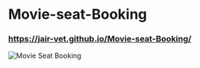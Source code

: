 # Movie-seat-Booking
### https://jair-vet.github.io/Movie-seat-Booking/

![Movie Seat Booking](https://user-images.githubusercontent.com/63264620/213585425-ee47dee3-31f8-43f1-a574-57cfdad82359.png)
